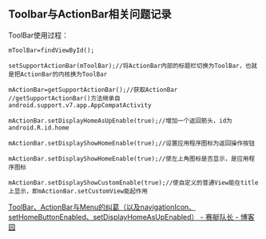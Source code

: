 ## Toolbar与ActionBar相关问题记录

ToolBar使用过程：

	mToolBar=findViewById();

	setSupportActionBar(mToolBar);//将ActionBar内部的标题栏切换为ToolBar，也就是把ActionBar的内核换为ToolBar

	mActionBar=getSupportActionBar();//获取ActionBar
	//getSupportActionBar()方法继承自android.support.v7.app.AppCompatActivity

	mActionBar.setDisplayHomeAsUpEnable(true);//增加一个返回箭头，id为android.R.id.home

	mActionBar.setDisplayShowHomeEnable(true);//设置应用程序图标为返回操作按钮
	
	mActionBar.setDisplayShowHomeEnable(true);//使左上角图标是否显示，是应用程序图标

	mActionBar.setDisplayShowCustomEnable(true);//使自定义的普通View能在title上显示，即mActionBar.setCustomView能起作用

[ToolBar、ActionBar与Menu的纠葛（以及navigationIcon、setHomeButtonEnabled、setDisplayHomeAsUpEnabled） \- 赛艇队长 \- 博客园](http://www.cnblogs.com/bellkosmos/p/5382272.html)